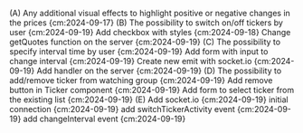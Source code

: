 (A) Any additional visual effects to highlight positive or negative changes in the prices {cm:2024-09-17}
(B) The possibility to switch on/off tickers by user {cm:2024-09-19}
  Add checkbox with styles {cm:2024-09-18}
  Change getQuotes function on the server {cm:2024-09-19}
(C) The possibility to specify interval time by user {cm:2024-09-19}
  Add form with input to change interval {cm:2024-09-19}
  Create new emit with socket.io {cm:2024-09-19}
  Add handler on the server {cm:2024-09-19}
(D) The possibility to add/remove ticker from watching group {cm:2024-09-19}
  Add remove button in Ticker component {cm:2024-09-19}
  Add form to select ticker from the existing list {cm:2024-09-19}
(E) Add socket.io {cm:2024-09-19}
  initial connection {cm:2024-09-19}
  add switchTickerActivity event {cm:2024-09-19}
  add changeInterval event {cm:2024-09-19}

